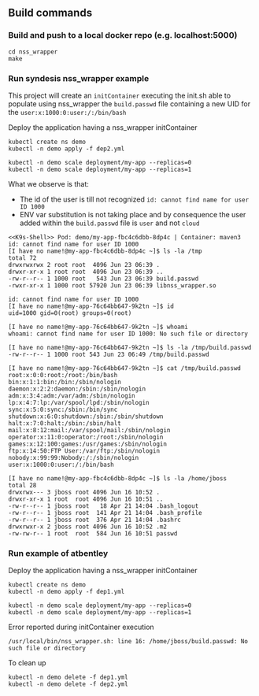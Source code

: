 ## Build commands

### Build and push to a local docker repo (e.g. localhost:5000)
```shell script
cd nss_wrapper
make           
```

### Run syndesis nss_wrapper example

This project will create an `initContainer` executing the init.sh
able to populate using nss_wrapper the `build.passwd` file containing a 
new UID for the `user:x:1000:0:user:/:/bin/bash`

Deploy the application having a nss_wrapper initContainer
```shell script
kubectl create ns demo
kubectl -n demo apply -f dep2.yml

kubectl -n demo scale deployment/my-app --replicas=0
kubectl -n demo scale deployment/my-app --replicas=1
```
What we observe is that:
- The id of the user is till not recognized `id: cannot find name for user ID 1000`
- ENV var substitution is not taking place and by consequence the user added within the `build.passwd` file is `user` and not `cloud`
```shell script
<<K9s-Shell>> Pod: demo/my-app-fbc4c6dbb-8dp4c | Container: maven3
id: cannot find name for user ID 1000
[I have no name!@my-app-fbc4c6dbb-8dp4c ~]$ ls -la /tmp
total 72
drwxrwxrwx 2 root root  4096 Jun 23 06:39 .
drwxr-xr-x 1 root root  4096 Jun 23 06:39 ..
-rw-r--r-- 1 1000 root   543 Jun 23 06:39 build.passwd
-rwxr-xr-x 1 1000 root 57920 Jun 23 06:39 libnss_wrapper.so

id: cannot find name for user ID 1000
[I have no name!@my-app-76c64bb647-9k2tn ~]$ id
uid=1000 gid=0(root) groups=0(root)

[I have no name!@my-app-76c64bb647-9k2tn ~]$ whoami
whoami: cannot find name for user ID 1000: No such file or directory

[I have no name!@my-app-76c64bb647-9k2tn ~]$ ls -la /tmp/build.passwd
-rw-r--r-- 1 1000 root 543 Jun 23 06:49 /tmp/build.passwd

[I have no name!@my-app-76c64bb647-9k2tn ~]$ cat /tmp/build.passwd
root:x:0:0:root:/root:/bin/bash
bin:x:1:1:bin:/bin:/sbin/nologin
daemon:x:2:2:daemon:/sbin:/sbin/nologin
adm:x:3:4:adm:/var/adm:/sbin/nologin
lp:x:4:7:lp:/var/spool/lpd:/sbin/nologin
sync:x:5:0:sync:/sbin:/bin/sync
shutdown:x:6:0:shutdown:/sbin:/sbin/shutdown
halt:x:7:0:halt:/sbin:/sbin/halt
mail:x:8:12:mail:/var/spool/mail:/sbin/nologin
operator:x:11:0:operator:/root:/sbin/nologin
games:x:12:100:games:/usr/games:/sbin/nologin
ftp:x:14:50:FTP User:/var/ftp:/sbin/nologin
nobody:x:99:99:Nobody:/:/sbin/nologin
user:x:1000:0:user:/:/bin/bash

[I have no name!@my-app-fbc4c6dbb-8dp4c ~]$ ls -la /home/jboss
total 28
drwxrwx--- 3 jboss root 4096 Jun 16 10:52 .
drwxr-xr-x 1 root  root 4096 Jun 16 10:51 ..
-rw-r--r-- 1 jboss root   18 Apr 21 14:04 .bash_logout
-rw-r--r-- 1 jboss root  141 Apr 21 14:04 .bash_profile
-rw-r--r-- 1 jboss root  376 Apr 21 14:04 .bashrc
drwxrwxr-x 2 jboss root 4096 Jun 16 10:52 .m2
-rw-rw-r-- 1 root  root  584 Jun 16 10:51 passwd
```

### Run example of atbentley

Deploy the application having a nss_wrapper initContainer
```shell script
kubectl create ns demo
kubectl -n demo apply -f dep1.yml

kubectl -n demo scale deployment/my-app --replicas=0
kubectl -n demo scale deployment/my-app --replicas=1
```
Error reported during initContainer execution
```shell script
/usr/local/bin/nss_wrapper.sh: line 16: /home/jboss/build.passwd: No such file or directory
```

To clean up
```shell script
kubectl -n demo delete -f dep1.yml
kubectl -n demo delete -f dep2.yml
```
